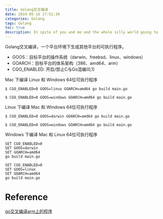 ```yaml
---
title: Golang交叉编译
date: 2019-05-16 17:51:34
categories: Golang
tags: Golang
toc: true
description: In spite of you and me and the whole silly world going to pieces around us, I love you.
---
```


Golang交叉编译，一个平台环境下生成其他平台的可执行程序。

- GOOS：目标平台的操作系统（darwin、freebsd、linux、windows） 
- GOARCH：目标平台的体系架构（386、amd64、arm） 
- CGO_ENABLED:  开启/禁止C与Go混编(0,1)

Mac 下编译 Linux 和 Windows 64位可执行程序

```shell
$ CGO_ENABLED=0 GOOS=linux GOARCH=amd64 go build main.go 

$ CGO_ENABLED=0 GOOS=windows GOARCH=amd64 go build main.go
```

Linux 下编译 Mac 和 Windows 64位可执行程序

```shell
$ CGO_ENABLED=0 GOOS=darwin GOARCH=amd64 go build main.go 

$ CGO_ENABLED=0 GOOS=windows GOARCH=amd64 go build main.go
```

Windows 下编译 Mac 和 Linux 64位可执行程序

```shell
SET CGO_ENABLED=0 
SET GOOS=darwin 
SET GOARCH=amd64 
go build main.go 

SET CGO_ENABLED=0 
SET GOOS=linux 
SET GOARCH=amd64 
go build main.go
```





# Reference

[go交叉编译arm上的程序](<https://blog.csdn.net/huyongtq/article/details/81805065>)